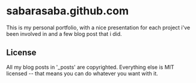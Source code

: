 # sabarasaba.github.com

This is my personal portfolio, with a nice presentation for each project i've been involved in and a few blog post that i did.

## License

All my blog posts in '_posts' are copyrighted. Everything else is MIT licensed -- that means you can do whatever you want with it.
